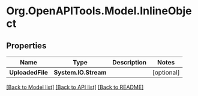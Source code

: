 
# Org.OpenAPITools.Model.InlineObject

## Properties

Name | Type | Description | Notes
------------ | ------------- | ------------- | -------------
**UploadedFile** | **System.IO.Stream** |  | [optional] 

[[Back to Model list]](../README.md#documentation-for-models)
[[Back to API list]](../README.md#documentation-for-api-endpoints)
[[Back to README]](../README.md)

